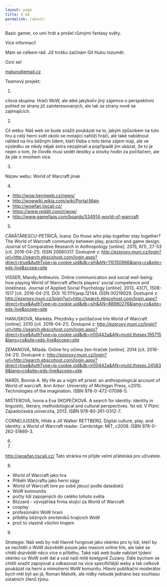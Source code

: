 ```yaml
---
layout: page
title: O mě
permalink: /about/
---
```


Basic gamer, co umí hrát a prošel různými fantasy světy.

Více informací!

Mám se celkem rád.
Již trošku začínám Git Hubu rozumět.

Ozvi se!

[maturo@email.cz](mailto:maturo@email.cz)

Teamový projekt:

1.
cílová skupina: Hráči WoW, ale atké jakýkoliv jiný zájemce o perspektivní pohled ze strany již zainteresovaných, ale tak ze strany nově se zajímajících.

2.
Cíl webu: Náš web se bude snažit poukázat na to, jakým způsobem na tuto hru a celý herní svět okolo se motající nahlíží hráči, ale také nabídnout náhled na hru běžným lidem, kteří třeba o toto téma zájem mají, ale ve výsledku se nikdy nějak extra nezajímali a popřípadě jim ukázat, že to je nejen o tom, že člověk musí sedět desítky a stovky hodin za počítačem, ale že jde o mnohem více.

3.
Název webu: World of Warcraft jinak

4.
- http://wow.herniweb.cz/news/
- http://wowwiki.wikia.com/wiki/Portal:Main
- http://wowfan.tiscali.cz/
- https://www.reddit.com/r/wow/
- http://www.gamefaqs.com/boards/534914-world-of-warcraft

5.

CĂRĂTĂRESCU-PETRICĂ, Ioana. Do those who play together stay together? The World of Warcraft community between play, practice and game design. Journal of Comparative Research in Anthropology [online]. 2015, 6(1), 27-53 [cit. 2016-04-21]. ISSN 20680317. Dostupné z: http://ezproxy.muni.cz/login?url=http://search.ebscohost.com/login.aspx?direct=true&AuthType=ip,cookie,uid&db=sih&AN=110150966&lang=cs&site=eds-live&scope=site

VISSER, Mandy;Antheunis. Online communication and social well-being: how playing World of Warcraft affects players' social competence and loneliness. Journal of Applied Social Psychology [online]. 2013, 43(7), 1508-1517 [cit. 2016-04-21]. DOI: 10.1111/jasp.12144. ISSN 00219029. Dostupné z: http://ezproxy.muni.cz/login?url=http://search.ebscohost.com/login.aspx?direct=true&AuthType=ip,cookie,uid&db=sih&AN=88980276&lang=cs&site=eds-live&scope=site

HANUSKOVÁ, Markéta. Přezdívky v počítačové hře World of Warcraft [online]. 2010 [cit. 2016-04-21]. Dostupné z: http://ezproxy.muni.cz/login?url=http://search.ebscohost.com/login.aspx?direct=true&AuthType=ip,cookie,uid&db=ir00442a&AN=mutd.theses.195715&lang=cs&site=eds-live&scope=site

ZEMANOVÁ, Milada. Online hry očima žen-hráček [online]. 2014 [cit. 2016-04-21]. Dostupné z: http://ezproxy.muni.cz/login?url=http://search.ebscohost.com/login.aspx?direct=true&AuthType=ip,cookie,uid&db=ir00442a&AN=mutd.theses.245838&lang=cs&site=eds-live&scope=site

NARDI, Bonnie A. My life as a night elf priest: an anthropological account of World of warcraft. Ann Arbor: University of Michigan Press, c2010. Technologies of the imagination. ISBN 978-0-472-07098-5.

MIŠTEROVÁ, Ivona a Eva SKOPEČKOVÁ. A search for identity: identity in linguistic, literary, methodological and cultural perspectives. 1st ed. V Plzni: Západočeská univerzita, 2013. ISBN 978-80-261-0312-7.

CORNELIUSSEN, Hilde a Jill Walker RETTBERG. Digital culture, play, and identity: a World of Warcraft reader. Cambridge: MIT, c2008. ISBN 978-0-262-51669-3.

6.

7.
http://wowfan.tiscali.cz/ Tato stránka mi přijde velmi přátelská pro uživatele.

8.
- World of Warcraft jako hra
- Příběh Warcraftu jako herní ságy
- World of Warcraft lore po sobě jdoucí podle datadisků
- WoW komnunita
- počty lidí zapojených do celého tohoto světa
- Blizzard - vývojářská firma stojící za World of Warcraft
- cosplay
- profesionální WoW hraní
- příběhy běžných smrtelníků hrajících WoW
- proč to vlastně všichni hrajem

9.

Strategie:
Náš web by měl hlavně fungovat jako okénko pro ty lidi, kteří by se nechtěli o WoW dozvědět pouze jako masivní online hře, ale také se chtěli dozvědět něco více o příběhu. Také náš web bude nabízet týdení okénko co WoW svět dal a vzal naší milé koelgyně Zuzany. Dále bychom se chtěli snažit zapojovat a odkazovat na více specifičtější weby a tak celkově poukázat na herní a mimoherní WoW komunitu. Hlavní publikační moderátor bych měl být asi já, Roman Matulík, ale nidky nebude jednáno bez souhlasu ostatních členů týmu.


